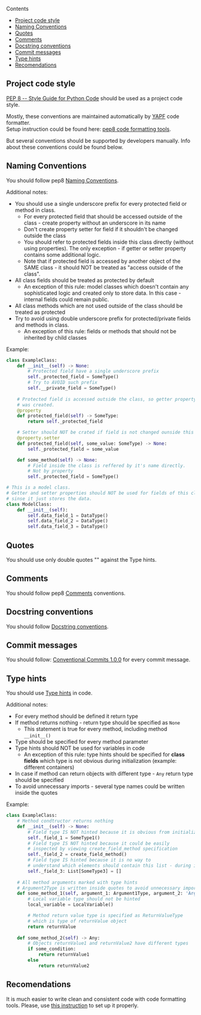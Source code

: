 Contents
- [Project code style](#project-code-style)
- [Naming Conventions](#naming-conventions)
- [Quotes](#quotes)
- [Comments](#comments)
- [Docstring conventions](#docstring-conventions)
- [Commit messages](#commit-messages)
- [Type hints](#type-hints)
- [Recomendations](#recomendations)


## Project code style

[PEP 8 -- Style Guide for Python Code](https://www.python.org/dev/peps/pep-0008/) should be used as a project code style.

Mostly, these conventions are maintained automatically by [YAPF](https://github.com/google/yapf#introduction) code formatter.<br>
Setup instruction could be found here: [pep8 code formatting tools](ENVIRONMENT_SETUP.md#enable-code-formatting-in-vscode).

But several conventions should be supported by developers manually.
Info about these conventions could be found below.

## Naming Conventions

You should follow pep8 [Naming Conventions](https://www.python.org/dev/peps/pep-0008/#naming-conventions).

Additional notes:
- You should use a single underscore prefix for every protected field or method in class.
  - For every protected field that should be accessed outside of the class - create property without an underscore in its name
  - Don't create property setter for field if it shouldn't be changed outside the class
  - You should refer to protected fields inside this class directly (without using properties). The only exception - if getter or setter property contains some additional logic.
  - Note that if protected field is accessed by another object of the SAME class - it should NOT be treated as "access outside of the class". 
- All class fields should be treated as protected by default
  - An exception of this rule: model classes which doesn't contain any sophisticated logic and created only to store data.
  In this case - internal fields could remain public.  
- All class methods which are not used outside of the class should be treated as protected
- Try to avoid using double underscore prefix for protected/private fields and methods in class.
  - An exception of this rule: fields or methods that should not be inherited by child classes 

Example:
``` python
class ExampleClass:
    def __init__(self) -> None:
        # Protected field have a single underscore prefix
        self._protected_field = SomeType()
        # Try to AVOID such prefix
        self.__private_field = SomeType()
    
    # Protected field is accessed outside the class, so getter property
    # was created. 
    @property
    def protected_field(self) -> SomeType:
        return self._protected_field

    # Setter should NOT be crated if field is not changed ounside this class
    @property.setter
    def protected_field(self, some_value: SomeType) -> None: 
        self._protected_field = some_value

    def some_method(self) -> None:
        # Field inside the class is reffered by it's name directly. 
        # Not by property
        self._protected_field = SomeType()

# This is a model class.
# Getter and setter properties should NOT be used for fields of this class
# sinse it just stores the data.
class ModelClass:
    def __init__(self):
        self.data_field_1 = DataType()
        self.data_field_2 = DataType()
        self.data_field_3 = DataType()

```

## Quotes
You should use only double quotes "" against the Type hints.

## Comments
You should follow pep8 [Comments](https://www.python.org/dev/peps/pep-0008/#comments) conventions.

## Docstring conventions
You should follow [Docstring conventions](https://www.python.org/dev/peps/pep-0257/).

## Commit messages
You should follow: [Conventional Commits 1.0.0](https://www.conventionalcommits.org/en/v1.0.0/)
for every commit message.

## Type hints
You should use [Type hints](https://docs.python.org/3/library/typing.html) in code.

Additional notes:
- For every method should be defined it return type
- If method returns nothing - return type should be specified as `None`
  - This statement is true for every method, including method `__init__()`   
- Type should be specified for every method parameter
- Type hints should NOT be used for variables in code
  - An exception of this rule: type hints should be specified for **class fields** which type is not obvious during initialization (example: different containers)
- In case if method can return objects with different type - `Any` return type should be specified
- To avoid unnecessary imports - several type names could be written inside the quotes

Example:
``` python
class ExampleClass:
    # Method condtructor returns nothing
    def __init__(self) -> None:
        # Field type IS NOT hinted because it is obvious from initialization
        self._field_1 = SomeType1()
        # Field type IS NOT hinted because it could be easily
        # inspected by viewing create_field_method specification
        self._field_2 = create_field_method()
        # Field type IS hinted because it is no way to
        # understand which elements should contain this list - during initialization
        self._field_3: List[SomeType3] = []
    
    # All method arguments marked with type hints
    # Argument2Type is written inside quotes to avoid unnecessary import of Argument2Type in current module
    def some_method_1(self, argument_1: Argument1Type, argument_2: 'Argument2Type') -> ReturnValueType:
        # Local variable type should not be hinted
        local_variable = LocalVariable() 

        # Method return value type is specified as ReturnValueType
        # which is type of returnValue object
        return returnValue
    
    def some_method_2(self) -> Any:
        # Objects returnValue1 and returnValue2 have different types
        if some_condition:
            return returnValue1
        else
            return returnValue2

```

## Recomendations
It is much easier to write clean and consistent code with code formatting tools.
Please, use [this instruction](ENVIRONMENT_SETUP.md#enable-code-formatting-in-vscode) to set up it properly.